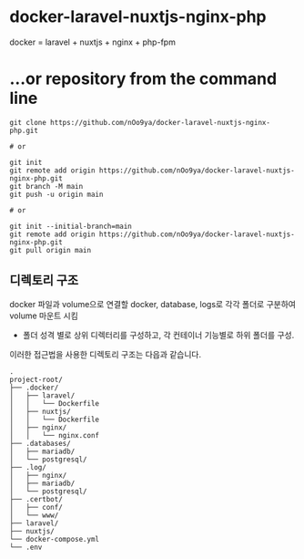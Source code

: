 # docker-laravel-nuxtjs-nginx-php
docker = laravel + nuxtjs + nginx + php-fpm

# …or repository from the command line
```shell
git clone https://github.com/nOo9ya/docker-laravel-nuxtjs-nginx-php.git

# or

git init
git remote add origin https://github.com/nOo9ya/docker-laravel-nuxtjs-nginx-php.git
git branch -M main
git push -u origin main

# or

git init --initial-branch=main
git remote add origin https://github.com/nOo9ya/docker-laravel-nuxtjs-nginx-php.git
git pull origin main
```


## 디렉토리 구조

docker 파일과 volume으로 연결할 docker, database, logs로 각각 폴더로 구분하여 volume 마운트 시킴

* 폴더 성격 별로 상위 디렉터리를 구성하고, 각 컨테이너 기능별로 하위 폴더를 구성.

이러한 접근법을 사용한 디렉토리 구조는 다읍과 같습니다.

    .
    project-root/
    ├── .docker/
    │   ├── laravel/
    │   │   └── Dockerfile
    │   ├── nuxtjs/
    │   │   └── Dockerfile
    │   ├── nginx/
    │   │   └── nginx.conf
    ├── .databases/
    │   ├── mariadb/
    │   └── postgresql/
    ├── .log/
    │   ├── nginx/
    │   ├── mariadb/
    │   └── postgresql/
    ├── .certbot/
    │   ├── conf/
    │   └── www/
    ├── laravel/
    ├── nuxtjs/
    └── docker-compose.yml
    └── .env
